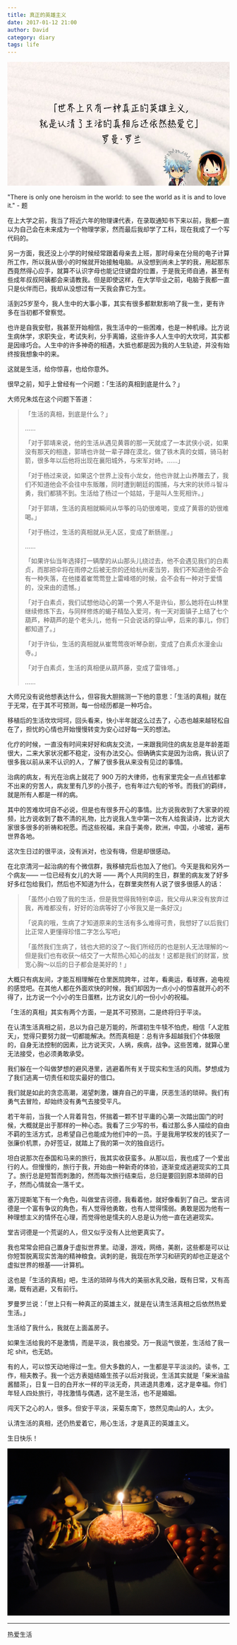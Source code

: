 ```yaml
---
title: 真正的英雄主义 
date: 2017-01-12 21:00
author: David
category: diary
tags: life
---
```


![](/images/wp_weixin_public/真正的英雄主义Q版.jpg)

"There is only one heroism in the world: to see the world as it is and to love it."  - 题

在上大学之前，我当了将近六年的物理课代表，在录取通知书下来以前，我都一直以为自己会在未来成为一个物理学家，然而最后我却学了工科，现在我成了一个写代码的。

另一方面，我还没上小学的时候经常跟着母亲去上班，那时母亲在分局的电子计算所工作，所以我从很小的时候就开始接触电脑。从没想到尚未上学的我，用起那东西竟然得心应手，就算不认识字母也能记住键盘的位置，于是我无师自通，甚至有些成年叔叔阿姨都会来请教我。但是即使这样，在大学毕业之前，电脑于我都一直只是伙伴而已，我却从没想过有一天我会靠它为生。

活到25岁至今，我人生中的大事小事，其实有很多都默默影响了我一生，更有许多在当初都不曾察觉。

也许是自我安慰，我甚至开始相信，我生活中的一些困难，也是一种机缘。比方说生病休学，求职失业，考试失利，分手离婚，这些许多人人生中的大坎坷，其实都是因缘巧合。人生中的许多神奇的相遇，大抵也都是因为我的人生轨迹，并没有始终按我想象中的来。

这就是生活，给你惊喜，也给你意外。

很早之前，知乎上曾经有一个问题：「生活的真相到底是什么？」

大师兄朱炫在这个问题下答道：

> 「生活的真相，到底是什么？」
> 
> ……
> 
> 「对于郭靖来说，他的生活从遇见黄蓉的那一天就成了一本武侠小说，如果没有那天的相逢，郭靖也许就一辈子蹲在漠北，做了铁木真的女婿，骑马射箭，很多年以后他将出现在襄阳城外，与宋军对峙。……」
> 
> 「对于杨过来说，如果这个世界上没有小龙女，他也许就上山养雕去了，我们不知道他会不会往中东贩雕，同时遭到朝廷的围捕，与大宋的状师斗智斗勇，我们都猜不到。生活给了杨过一个姑姑，于是叫人生死相许。」
> 
> 「对于郭靖，生活的真相就瞬间从华筝的马奶很难喝，变成了黄蓉的奶很难喝。」
> 
> 「对于杨过，生活的真相就从无人区，变成了断肠崖。」
> 
> ……
> 
> 「如果许仙当年选择打一辆摩的从山那头儿绕过去，他不会遇见我们的白素贞，而那把伞将在雨停之后被无奈的还给杭州麦当劳，我们不知道他会不会有一种失落，在他搂着崔莺莺登上雷峰塔的时候，会不会有一种对于爱情的，没来由的遗憾。」
> 
> 「对于白素贞，我们试想他动心的第一个男人不是许仙，那么她将在山林里继续修炼下去，与同样修炼的蝎子精坠入爱河，有一天对面镇子上结了七个葫芦，种葫芦的是个老头儿，他有一只会说话的穿山甲，后来的事儿，你们都知道了。」
> 
> 「对于许仙，生活的真相就从崔莺莺夜听琴杂剧，变成了白素贞水漫金山寺。」
> 
> 「对于白素贞，生活的真相便从葫芦藤，变成了雷锋塔。」
> 
> ……

大师兄没有说他想表达什么，但容我大胆揣测一下他的意思：「生活的真相」就在于无常，在于其不可预测，每一份经历都是一种巧合。


移植后的生活坎坎坷坷，回头看来，快小半年就这么过去了，心态也越来越轻松自在了，担忧的心情也开始慢慢转变为安心过好每一天的想法。

化疗的时候，一直没有时间来好好和病友交流，一来跟我同住的病友总是年龄差距很大，二来大家状况都不稳定，没有办法交心。但确确实实是因为治病，我认识了很多我以前从来不认识的人，了解了很多我从来没有见过的事情。

治病的病友，有光在治病上就花了 900 万的大律师，也有家里完全一点点钱都拿不出来的穷苦人，病友里有几岁的小孩子，也有年过六旬的爷爷。而我们的羁绊，就是所有人都是一样的病。

其中的苦难坎坷自不必说，但是也有很多开心的事情。比方说我收到了大家录的视频，比方说收到了数不清的礼物，比方说我人生中第一次有人给我读诗，比方说大家很多很多的祈祷和祝愿。而这些祝福，来自于美帝，欧洲，中国，小坡坡，遍布世界各地。

这次生日过的很平淡，没有派对，也没有嗨，但是却很感动。

在北京清河一起治病的有个微信群，我移植完后也加入了他们。今天是我和另外一个病友—— 一位已经有女儿的大哥 —— 两个人共同的生日，群里的病友发了好多好多红包给我们，然后也不知道为什么，在群里突然有人说了很多很感人的话：

> 「虽然小白毁了我的生活，但是我觉得我特别幸运，我父母从来没有放弃过我，再难都没有，好好的治病等好了小爷我又是一条好汉」
> 
> 「说真的哦，生病了才知道原来的生活有多么难得可贵，我想好了以后我们比正常人更懂得珍惜二字怎么写吧」
> 
> 「虽然我们生病了，钱也大把的没了～我们所经历的也是别人无法理解的～但是我们也有收获～结交了一大帮热心知心的战友！这都是我们的财富，放宽心胸～以后的日子都会是美好的！」

大概只有病友间，才能互相理解在仓里医院跨年，过年，看奥运，看球赛，追电视的感觉吧。在其他人都在外面欢快的时候，我们却因为一点小小的惊喜就开心的不得了，比方说一个小小的生日蛋糕，比方说女儿的一份小小的祝福。


「生活的真相」其实有两个方面，一是其不可预测，二是终将归于平淡。

在认清生活真相之前，总以为自己是万能的，所谓初生牛犊不怕虎，相信「人定胜天」，觉得只要努力就一切都能解决。然而真相是：总有许多超越我们个体极限的，自身无法控制的因素，比方说天灾，人祸，疾病，战争。这些苦难，就算心里无法接受，也必须勇敢承受。

我们躲在一个叫做梦想的避风港里，逃避着所有关于现实和生活的风雨。梦想成为了我们逃离一切责任和现实最好的借口。

我们就是如此的贪恋高潮，渴望刺激，嫌弃自己的平庸，厌恶生活的琐碎。我们有勇气去冒险，却始终没有勇气去接受平凡。

若干年前，当我一个人背着背包，怀揣着一颗不甘平庸的心第一次踏出国门的时候，大概就是出于那样的一种心态。我看了三少写的书，看过那么多人描绘的自由不羁的生活方式，总希望自己也能成为他们中的一员。于是我用学校发的钱买了一张廉价机票，办好签证，就踏上了我的第一次的独自远行。

坦白说那次在泰国和马来的旅行，我其实收获蛮多。从那以后，我也成了一个爱出行的人。但慢慢的，旅行于我，开始由一种新奇的体验，逐渐变成逃避现实的工具了。旅行总是短暂而刺激的，然而每次旅行结束后，总归是要回到原本琐碎的日子，然而心情就会一落千丈。

塞万提斯笔下有一个角色，叫做堂吉诃德，我看着他，就好像看到了自己。堂吉诃德是一个富有争议的角色，有人觉得他勇敢，也有人觉得懦弱。勇敢是因为他有一种理想主义的情怀在心理，而觉得他是懦夫的人总是认为他一直在逃避现实。

堂吉诃德是一个荒诞的人，但又似乎没有人比他更真实了。

我也常常会把自己置身于虚拟世界里。动漫，游戏，网络，美剧，这些都是可以让你短暂脱离现实苦海的精神粮食。讽刺的是，我现在所学习和研究的却也正是这个虚拟世界的根基——计算机。

这也是「生活的真相」吧，生活的琐碎与伟大的美丽水乳交融，既有日常，又有高潮，既有逃避，又有前行。



罗曼罗兰说：「世上只有一种真正的英雄主义，就是在认清生活真相之后依然热爱生活。」

生活给了我什么，我就在上面盖房子。

如果生活给我的不是激情，而是平淡，我也接受。万一我运气很差，生活给了我一坨 shit，也无妨。

有的人，可以惊天动地得过一生。但大多数的人，一生都是平平淡淡的。读书，工作，相夫教子。我一个远方表姐结婚生孩子以后对我说，生活其实就是「柴米油盐酱醋茶」，日复一日的白开水一样的平淡无奇，共进退共患难，这才是幸福。你们年轻人四处旅行，寻找激情与偶遇，这不是生活，也不是婚姻。

闯天下之心的人，很多。但安于平淡，采菊东南下，悠然见南山的人，太少。

认清生活的真相，还仍热爱着它，用心生活，才是真正的英雄主义。

生日快乐！

![](/images/wp_weixin_public/Birthday_Cake.jpg)

<hr>
<div class="post-motto">
  <div>热爱生活 </div>
</div>